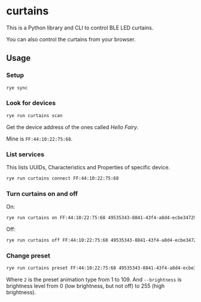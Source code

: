 # curtains

This is a Python library and CLI to control BLE LED curtains.

You can also control the curtains from your browser.

## Usage

### Setup

```bash
rye sync
```

### Look for devices

```bash
rye run curtains scan
```

Get the device address of the ones called _Hello Fairy_.

Mine is `FF:44:10:22:75:68`.

### List services

This lists UUIDs, Characteristics and Properties of specific device.

```bash
rye run curtains connect FF:44:10:22:75:68
```

### Turn curtains on and off

On:

```bash
rye run curtains on FF:44:10:22:75:68 49535343-8841-43f4-a8d4-ecbe34729bb3
```

Off:

```bash
rye run curtains off FF:44:10:22:75:68 49535343-8841-43f4-a8d4-ecbe34729bb3
```

### Change preset

```bash
rye run curtains preset FF:44:10:22:75:68 49535343-8841-43f4-a8d4-ecbe34729bb3 2 --brightness 0
```

Where `2` is the preset animation type from 1 to 109. And `--brightness` is brightness level from 0 (low brightness, but not off) to 255 (high brightness).
